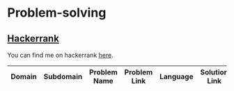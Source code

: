 # Problem-solving

## [Hackerrank](https://www.hackerrank.com/)

You can find me on hackerrank [here](https://www.hackerrank.com/nitinshukla413).


|Domain|Subdomain|Problem Name|Problem Link|Language|Solution Link|
---|---|---|---|---|---

